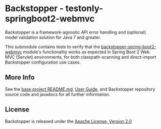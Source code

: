 # Backstopper - testonly-springboot2-webmvc

Backstopper is a framework-agnostic API error handling and (optional) model validation solution for Java 7 and greater.

This submodule contains tests to verify that the 
[backstopper-spring-boot2-webmvc](../../backstopper-spring-boot2-webmvc) module's functionality works as expected in 
Spring Boot 2 Web MVC (Servlet) environments, for both classpath-scanning and direct-import Backstopper configuration 
use cases.

## More Info

See the [base project README.md](../../README.md), [User Guide](../../USER_GUIDE.md), and Backstopper repository 
source code and javadocs for all further information.

## License

Backstopper is released under the [Apache License, Version 2.0](http://www.apache.org/licenses/LICENSE-2.0)
